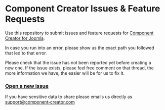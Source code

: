 # Component Creator Issues & Feature Requests
Use this repository to submit issues and feature requests for [Component Creator for Joomla](https://www.component-creator.com).

In case you run into an error, please show us the exact path you followed that led to that error. 

Please check that the issue has not been reported yet before creating a new one. If the issue exists, please feel free comment on that thread, the more information we have, the easier will be for us to fix it.

### [Open a new issue](https://github.com/Jensen-Technologies/component-creator-issues/issues/new)

If you have sensitive data to share please emails us directly as support@component-creator.com
